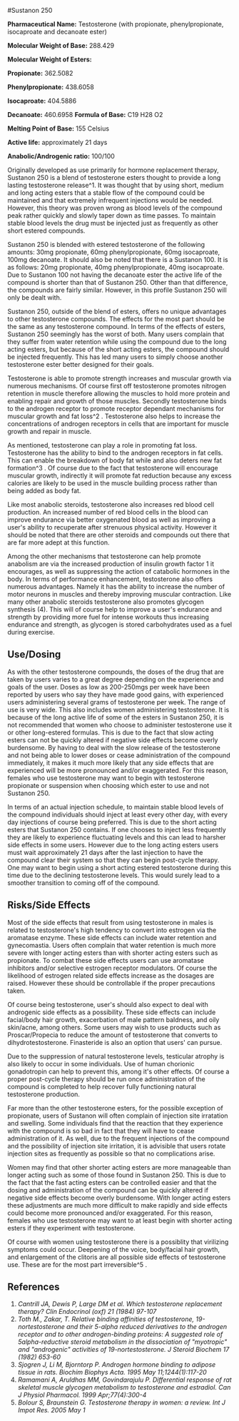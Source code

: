 #Sustanon 250

**Pharmaceutical Name:** Testosterone (with propionate, phenylpropionate, isocaproate and decanoate ester)

**Molecular Weight of Base:** 288.429

**Molecular Weight of Esters:**

**Propionate:** 362.5082

**Phenylpropionate:** 438.6058

**Isocaproate:** 404.5886

**Decanoate:** 460.6958
**Formula of Base:** C19 H28 O2

**Melting Point of Base:** 155 Celsius

**Active life:** approximately 21 days

**Anabolic/Androgenic ratio:** 100/100

Originally developed as use primarily for hormone replacement therapy, Sustanon 250 is a blend of testosterone esters thought to provide a long lasting testosterone release^1. It was thought that by using short, medium and long acting esters that a stable flow of the compound could be maintained and that extremely infrequent injections would be needed. However, this theory was proven wrong as blood levels of the compound peak rather quickly and slowly taper down as time passes. To maintain stable blood levels the drug must be injected just as frequently as other short estered compounds.

Sustanon 250 is blended with estered testosterone of the following amounts: 30mg propionate, 60mg phenylpropionate, 60mg isocaproate, 100mg decanoate. It should also be noted that there is a Sustanon 100. It is as follows: 20mg propionate, 40mg phenylpropionate, 40mg isocaproate. Due to Sustanon 100 not having the decanoate ester the active life of the compound is shorter than that of Sustanon 250. Other than that difference, the compounds are fairly similar. However, in this profile Sustanon 250 will only be dealt with.

Sustanon 250, outside of the blend of esters, offers no unique advantages to other testosterone compounds. The effects for the most part should be the same as any testosterone compound. In terms of the effects of esters, Sustanon 250 seemingly has the worst of both. Many users complain that they suffer from water retention while using the compound due to the long acting esters, but because of the short acting esters, the compound should be injected frequently. This has led many users to simply choose another testosterone ester better designed for their goals.

Testosterone is able to promote strength increases and muscular growth via numerous mechanisms. Of course first off testosterone promotes nitrogen retention in muscle therefore allowing the muscles to hold more protein and enabling repair and growth of those muscles. Secondly testosterone binds to the androgen receptor to promote receptor dependant mechanisms for muscular growth and fat loss^2 . Testosterone also helps to increase the concentrations of androgen receptors in cells that are important for muscle growth and repair in muscle.

As mentioned, testosterone can play a role in promoting fat loss. Testosterone has the ability to bind to the androgen receptors in fat cells. This can enable the breakdown of body fat while and also deters new fat formation^3 . Of course due to the fact that testosterone will encourage muscular growth, indirectly it will promote fat reduction because any excess calories are likely to be used in the muscle building process rather than being added as body fat.

Like most anabolic steroids, testosterone also increases red blood cell production. An increased number of red blood cells in the blood can improve endurance via better oxygenated blood as well as improving a user's ability to recuperate after strenuous physical activity. However it should be noted that there are other steroids and compounds out there that are far more adept at this function.

Among the other mechanisms that testosterone can help promote anabolism are via the increased production of insulin growth factor 1 it encourages, as well as suppressing the action of catabolic hormones in the body. In terms of performance enhancement, testosterone also offers numerous advantages. Namely it has the ability to increase the number of motor neurons in muscles and thereby improving muscular contraction. Like many other anabolic steroids testosterone also promotes glycogen synthesis (4). This will of course help to improve a user's endurance and strength by providing more fuel for intense workouts thus increasing endurance and strength, as glycogen is stored carbohydrates used as a fuel during exercise.

## Use/Dosing

As with the other testosterone compounds, the doses of the drug that are taken by users varies to a great degree depending on the experience and goals of the user. Doses as low as 200-250mgs per week have been reported by users who say they have made good gains, with experienced users administering several grams of testosterone per week. The range of use is very wide. This also includes women administering testosterone. It is because of the long active life of some of the esters in Sustanon 250, it is not recommended that women who choose to administer testosterone use it or other long-estered formulas. This is due to the fact that slow acting esters can not be quickly altered if negative side effects become overly burdensome. By having to deal with the slow release of the testosterone and not being able to lower doses or cease administration of the compound immediately, it makes it much more likely that any side effects that are experienced will be more pronounced and/or exaggerated. For this reason, females who use testosterone may want to begin with testosterone propionate or suspension when choosing which ester to use and not Sustanon 250.

In terms of an actual injection schedule, to maintain stable blood levels of the compound individuals should inject at least every other day, with every day injections of course being preferred. This is due to the short acting esters that Sustanon 250 contains. If one chooses to inject less frequently they are likely to experience fluctuating levels and this can lead to harsher side effects in some users. However due to the long acting esters users must wait approximately 21 days after the last injection to have the compound clear their system so that they can begin post-cycle therapy. One may want to begin using a short acting estered testosterone during this time due to the declining testosterone levels. This would surely lead to a smoother transition to coming off of the compound. 

## Risks/Side Effects

Most of the side effects that result from using testosterone in males is related to testosterone's high tendency to convert into estrogen via the aromatase enzyme. These side effects can include water retention and gynecomastia. Users often complain that water retention is much more severe with longer acting esters than with shorter acting esters such as propionate. To combat these side effects users can use aromatase inhibitors and/or selective estrogen receptor modulators. Of course the likelihood of estrogen related side effects increase as the dosages are raised. However these should be controllable if the proper precautions taken.

Of course being testosterone, user's should also expect to deal with androgenic side effects as a possibility. These side effects can include facial/body hair growth, exacerbation of male pattern baldness, and oily skin/acne, among others. Some users may wish to use products such as Proscar/Propecia to reduce the amount of testosterone that converts to dihydrotestosterone. Finasteride is also an option that users' can pursue.

Due to the suppression of natural testosterone levels, testicular atrophy is also likely to occur in some individuals. Use of human chorionic gonadotropin can help to prevent this, among it's other effects. Of course a proper post-cycle therapy should be run once administration of the compound is completed to help recover fully functioning natural testosterone production.

Far more than the other testosterone esters, for the possible exception of propionate, users of Sustanon will often complain of injection site irratation and swelling. Some individuals find that the reaction that they experience with the compound is so bad in fact that they will have to cease administration of it. As well, due to the frequent injections of the compound and the possibility of injection site irritation, it is advisible that users rotate injection sites as frequently as possible so that no complications arise.

Women may find that other shorter acting esters are more manageable than longer acting such as some of those found in Sustanon 250. This is due to the fact that the fast acting esters can be controlled easier and that the dosing and administration of the compound can be quickly altered if negative side effects become overly burdensome. With longer acting esters these adjustments are much more difficult to make rapidly and side effects could become more pronounced and/or exaggerated. For this reason, females who use testosterone may want to at least begin with shorter acting esters if they experiment with testosterone.

Of course with women using testosterone there is a possiblity that virilizing symptoms could occur. Deepening of the voice, body/facial hair growth, and enlargement of the clitoris are all possible side effects of testosterone use. These are for the most part irreversible^5 . 

## References

1. *Cantrill JA, Dewis P, Large DM et al. Which testosterone replacement therapy? Clin Endocrinol (oxf) 21 (1984) 97-107*
2. *Toth M., Zakar, T. Relative binding affinities of testosterone, 19-nortestosterone and their 5-alpha reduced derivatives to the androgen receptor and to other androgen-binding proteins: A suggested role of 5alpha-reductive steroid metabolism in the dissociation of "myotropic" and "androgenic" activities of 19-nortestosterone. J Steroid Biochem 17 (1982) 653-60*
3. *Sjogren J, Li M, Bjorntorp P. Androgen hormone binding to adipose tissue in rats. Biochim Biophys Acta. 1995 May 11;1244(1):117-20*
4. *Ramamani A, Aruldhas MM, Govindarajulu P. Differential response of rat skeletal muscle glycogen metabolism to testosterone and estradiol. Can J Physiol Pharmacol. 1999 Apr;77(4):300-4*
5. *Bolour S, Braunstein G. Testosterone therapy in women: a review. Int J Impot Res. 2005 May 1*